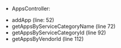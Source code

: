 - AppsController:
+ addApp (line: 52)
+ getAppsByServiceCategoryName (line 72)
+ getAppsByServiceCategoryId (line 92)
+ getAppsByVendorId (line 112)